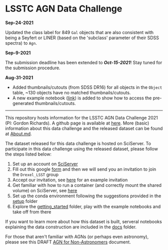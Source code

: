 # LSSTC AGN Data Challenge
**Sep-24-2021**

Updated the class label for 849 `Gal` objects that are also consistent with being a Seyfert or LINER (based on the 'subclass' parameter of their SDSS spectra) to `Agn`. 

**Sep-9-2021**

The submission deadline has been extended to **_Oct-15-2021_**! Stay tuned for the submission procedure.

**Aug-31-2021**

- Added thumbnails/cutouts (from SDSS DR16) for all objects in the `Object` table, ~130 objects have no matched thumbnails/cutouts. 
- A new example notebook ([link](getting_started/05_Cutout.ipynb)) is added to show how to access the pre-generated thumbnails/cutouts.
---
This repository hosts information for the LSSTC AGN Data Challenge 2021 (PI: Gordon Richards). A github page is available at [here](https://richardsgroup.github.io/AGN_DataChallenge/). More (basic) information about this data challenge and the released dataset can be found at [About.md](About.md).

The dataset released for this data challenge is hosted on SciServer. To participate in this data challenge using the released dataset, please follow the steps listed below:
1. Set up an account on [SciServer](https://www.sciserver.org/)
2. Fill out this google [form](https://forms.gle/Eq689gqNMvb7QwQk8) and then we will send you an invitation to join the `Drexel_LSST` group
4. Accept our invitation, see [here](setup/sciserver.pdf) for an example invitation
5. Get familiar with how to run a container (and correctly mount the shared volume) on SciServer, see [here](https://github.com/RichardsGroup/LSST_training/blob/master/Setup/Container.ipynb)
6. Set up the conda environment following the suggestions provided in the [setup](setup) folder
7. Explore the [getting_started](getting_started) folder, play with the example notebooks and take off from there

If you want to learn more about how this dataset is built, serveral notebooks explaining the data construction are included in the [docs](docs) folder.

For those that aren't familiar with AGNs (or perhaps even astronomy), please see this DRAFT [AGN for Non-Astronomers](https://www.overleaf.com/read/vtnrpcprjdns) document.
